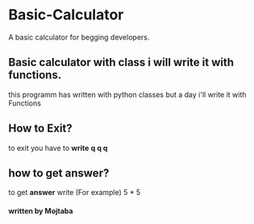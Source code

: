 # Basic-Calculator
A basic calculator for begging developers. 

## Basic calculator with class i will write it with functions.
this programm has written with python classes but a day i'll write it with Functions
## How to Exit?
to exit you have to **write** __q q q__
## how to get **answer**?
to get **answer** write (For example) 5 * 5

#### written by Mojtaba
